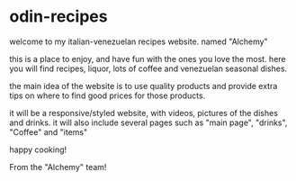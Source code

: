 # odin-recipes
welcome to my italian-venezuelan recipes website. named "Alchemy"

this is a place to enjoy, and have fun with the ones you love the most.
here you will find recipes, liquor, lots of coffee and venezuelan 
seasonal dishes.

the main idea of the website is to use quality products and provide 
extra tips on where to find good prices for those products.

it will be a responsive/styled website, with videos, pictures of the 
dishes and drinks. it will also include several pages such as "main 
page", "drinks", "Coffee" and "items"


happy cooking!

From the "Alchemy" team!
